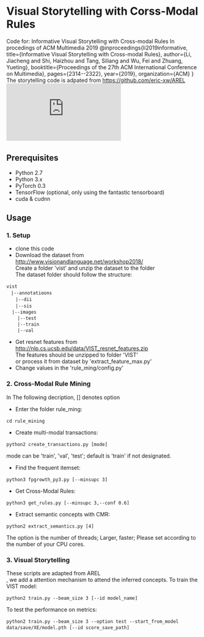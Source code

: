# Visual Storytelling with Corss-Modal Rules
Code for: Informative Visual Storytelling with Cross-modal Rules
In procedings of ACM Multimedia 2019
@inproceedings{li2019informative,
  title={Informative Visual Storytelling with Cross-modal Rules},
  author={Li, Jiacheng and Shi, Haizhou and Tang, Siliang and Wu, Fei and Zhuang, Yueting},
  booktitle={Proceedings of the 27th ACM International Conference on Multimedia},
  pages={2314--2322},
  year={2019},
  organization={ACM}
}
The storytelling code is adpated from https://github.com/eric-xw/AREL
![](https://github.com/passerby233/VSCMR/blob/master/illustration.pdf)


## Prerequisites 
- Python 2.7
- Python 3.x
- PyTorch 0.3
- TensorFlow (optional, only using the fantastic tensorboard)
- cuda & cudnn

## Usage
### 1. Setup
- clone this code
- Download the dataset from http://www.visionandlanguage.net/workshop2018/<br>
Create a folder 'vist' and unzip the dataset to the folder<br>
The dataset folder should follow the structure:<br>
```
vist
　|--annotatioons
　　|--dii
　　|--sis
  |--images
    |--test
    |--train
    |--val
```
- Get resnet features from http://nlp.cs.ucsb.edu/data/VIST_resnet_features.zip <br>
The features should be unzipped to folder 'VIST'<br>
or process it from dataset by 'extract_feature_max.py'<br>
- Change values in the 'rule_ming/config.py'

### 2. Cross-Modal Rule Mining
In The following decription, [] denotes option
- Enter the folder rule_ming:
``` 
cd rule_mining
```
- Create multi-modal transactions:
```
python2 create_transactions.py [mode]
```
mode can be 'train', 'val', 'test'; default is 'train' if not designated.
- Find the frequent itemset:
```
python3 fpgrowth_py3.py [--minsupc 3]
```
- Get Cross-Modal Rules:
```
python3 get_rules.py [--minsupc 3,--conf 0.6]
```
- Extract semantic concepts with CMR:
```
python2 extract_semantics.py [4]
```
The option is the number of threads; Larger, faster; Please set according to the number of your CPU cores.

### 3. Visual Storytelling
These scripts are adapted from AREL<br>, we add a attention mechanism to attend the inferred concepts.
To train the VIST model:
```
python2 train.py --beam_size 3 [--id model_name]
```
To test the performance on metrics:
```
python2 train.py --beam_size 3 --option test --start_from_model data/save/XE/model.pth [--id score_save_path]
```
